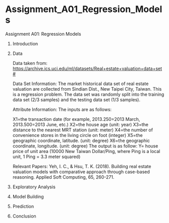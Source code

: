 # Assignment_A01_Regression_Models
 Assignment A01: Regression Models
 
 1. Introduction
 
 2. Data
 
    Data taken from: https://archive.ics.uci.edu/ml/datasets/Real+estate+valuation+data+set#

    Data Set Information: The market historical data set of real estate valuation are collected from Sindian Dist., New Taipei City, Taiwan. This is a regression problem. The data set was randomly split into the training data set (2/3 samples) and the testing data set (1/3 samples).

    Attribute Information: The inputs are as follows:

    X1=the transaction date (for example, 2013.250=2013 March, 2013.500=2013 June, etc.)
    X2=the house age (unit: year)
    X3=the distance to the nearest MRT station (unit: meter)
    X4=the number of convenience stores in the living circle on foot (integer)
    X5=the geographic coordinate, latitude. (unit: degree)
    X6=the geographic coordinate, longitude. (unit: degree)
    The output is as follow: Y= house price of unit area (10000 New Taiwan Dollar/Ping, where Ping is a local unit, 1 Ping = 3.3 meter squared)

    Relevant Papers: Yeh, I. C., & Hsu, T. K. (2018). Building real estate valuation models with comparative approach through case-based reasoning. Applied Soft Computing, 65, 260-271.
 
 3. Exploratory Analysis
 
 4. Model Building
 
 5. Prediction
 
 6. Conclusion
